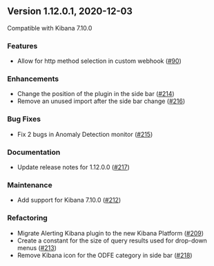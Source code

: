 ## Version 1.12.0.1, 2020-12-03

Compatible with Kibana 7.10.0

### Features
  * Allow for http method selection in custom webhook ([#90](https://github.com/opendistro-for-elasticsearch/alerting-kibana-plugin/pull/90))

### Enhancements
  * Change the position of the plugin in the side bar ([#214](https://github.com/opendistro-for-elasticsearch/alerting-kibana-plugin/pull/214))
  * Remove an unused import after the side bar change ([#216](https://github.com/opendistro-for-elasticsearch/alerting-kibana-plugin/pull/216))

### Bug Fixes
  * Fix 2 bugs in Anomaly Detection monitor ([#215](https://github.com/opendistro-for-elasticsearch/alerting-kibana-plugin/pull/215))

### Documentation
  * Update release notes for 1.12.0.0 ([#217](https://github.com/opendistro-for-elasticsearch/alerting-kibana-plugin/pull/217))

### Maintenance
  * Add support for Kibana 7.10.0 ([#212](https://github.com/opendistro-for-elasticsearch/alerting-kibana-plugin/pull/212))

### Refactoring
  * Migrate Alerting Kibana plugin to the new Kibana Platform ([#209](https://github.com/opendistro-for-elasticsearch/alerting-kibana-plugin/pull/209))
  * Create a constant for the size of query results used for drop-down menus ([#213](https://github.com/opendistro-for-elasticsearch/alerting-kibana-plugin/pull/213))
  * Remove Kibana icon for the ODFE category in side bar ([#218](https://github.com/opendistro-for-elasticsearch/alerting-kibana-plugin/pull/218))